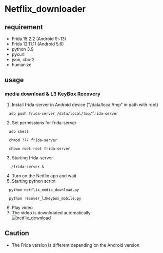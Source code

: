 # Netflix_downloader

## requirement
+ Frida 15.2.2 (Android 9~13)
+ Frida 12.11.11 (Android 5,6)
+ python 3.9
+ pycurl
+ json, cbor2
+ humanize

## usage
### media download & L3 KeyBox Recovery
1. Install frida-server in Android device ("/data/local/tmp" in path with root)
```
  adb push frida-server /data/local/tmp/frida-server
```
2. Set permissions for frida-server
```
  adb shell

  chmod 777 frida-server

  chown root:root frida-server
```
3. Starting frida-server
```
  ./frida-server &
```
4. Turn on the Netflix app and wait
5. Starting python script
```
  python netflix_media_download.py

  python recover_l3keybox_mobile.py
```
6. Play video
7. The video is downloaded automatically
<br>![netflix_download](https://user-images.githubusercontent.com/69188747/205892336-b64058fc-c4a7-475c-8277-d0c064ea773a.png)



## Caution
+ The Frida version is different depending on the Android version.


